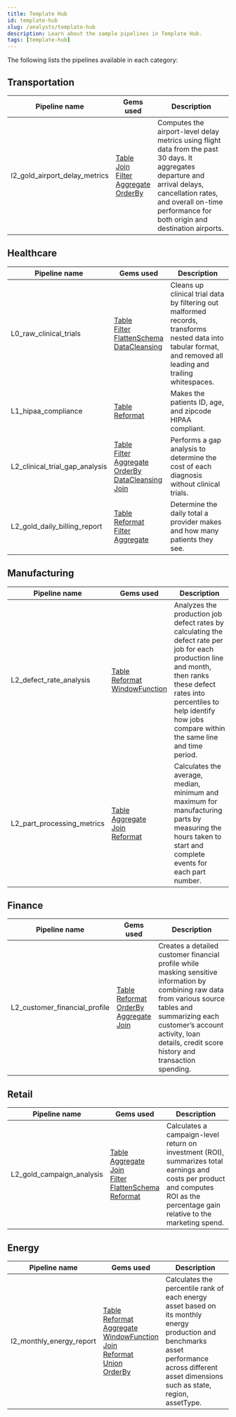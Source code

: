 ```yaml
---
title: Template Hub
id: template-hub
slug: /analysts/template-hub
description: Learn about the sample pipelines in Template Hub.
tags: [template-hub]
---
```


The following lists the pipelines available in each category:

## Transportation

| Pipeline name                 | Gems used                                                                                                                                                     | Description                                                                                                                                                                                                                 |
| ----------------------------- | ------------------------------------------------------------------------------------------------------------------------------------------------------------- | --------------------------------------------------------------------------------------------------------------------------------------------------------------------------------------------------------------------------- |
| l2_gold_airport_delay_metrics | [Table](/analysts/table)<br/> [Join](/analysts/join)<br/> [Filter](/analysts/filter)<br/> [Aggregate](/analysts/aggregate)<br/> [OrderBy](/analysts/order-by) | Computes the airport-level delay metrics using flight data from the past 30 days. It aggregates departure and arrival delays, cancellation rates, and overall on-time performance for both origin and destination airports. |

## Healthcare

| Pipeline name                  | Gems used                                                                                                                                                                                                    | Description                                                                                                                                                     |
| ------------------------------ | ------------------------------------------------------------------------------------------------------------------------------------------------------------------------------------------------------------ | --------------------------------------------------------------------------------------------------------------------------------------------------------------- |
| L0_raw_clinical_trials         | [Table](/analysts/table)<br/> [Filter](/analysts/filter)<br/> [FlattenSchema](/analysts/flatten-schema)<br/> [DataCleansing](/analysts/data-cleansing)                                                       | Cleans up clinical trial data by filtering out malformed records, transforms nested data into tabular format, and removed all leading and trailing whitespaces. |
| L1_hipaa_compliance            | [Table](/analysts/table)<br/> [Reformat](/analysts/reformat)                                                                                                                                                 | Makes the patients ID, age, and zipcode HIPAA compliant.                                                                                                        |
| L2_clinical_trial_gap_analysis | [Table](/analysts/table)<br/> [Filter](/analysts/filter)<br/> [Aggregate](/analysts/aggregate)<br/> [OrderBy](/analysts/order-by)<br/> [DataCleansing](/analysts/data-cleansing)<br/> [Join](/analysts/join) | Performs a gap analysis to determine the cost of each diagnosis without clinical trials.                                                                        |
| L2_gold_daily_billing_report   | [Table](/analysts/table)<br/> [Reformat](/analysts/reformat)<br/> [Filter](/analysts/filter)<br/> [Aggregate](/analysts/aggregate)                                                                           | Determine the daily total a provider makes and how many patients they see.                                                                                      |

## Manufacturing

| Pipeline name              | Gems used                                                                                                                      | Description                                                                                                                                                                                                                                |
| -------------------------- | ------------------------------------------------------------------------------------------------------------------------------ | ------------------------------------------------------------------------------------------------------------------------------------------------------------------------------------------------------------------------------------------ |
| L2_defect_rate_analysis    | [Table](/analysts/table)<br/> [Reformat](/analysts/reformat)<br/> [WindowFunction](/analysts/window)                           | Analyzes the production job defect rates by calculating the defect rate per job for each production line and month, then ranks these defect rates into percentiles to help identify how jobs compare within the same line and time period. |
| L2_part_processing_metrics | [Table](/analysts/table)<br/> [Aggregate](/analysts/aggregate)<br/> [Join](/analysts/join)<br/> [Reformat](/analysts/reformat) | Calculates the average, median, minimum and maximum for manufacturing parts by measuring the hours taken to start and complete events for each part number.                                                                                |

## Finance

| Pipeline name                 | Gems used                                                                                                                                                         | Description                                                                                                                                                                                                                                       |
| ----------------------------- | ----------------------------------------------------------------------------------------------------------------------------------------------------------------- | ------------------------------------------------------------------------------------------------------------------------------------------------------------------------------------------------------------------------------------------------- |
| L2_customer_financial_profile | [Table](/analysts/table)<br/> [Reformat](/analysts/reformat)<br/> [OrderBy](/analysts/order-by)<br/> [Aggregate](/analysts/aggregate)<br/> [Join](/analysts/join) | Creates a detailed customer financial profile while masking sensitive information by combining raw data from various source tables and summarizing each customer’s account activity, loan details, credit score history and transaction spending. |

## Retail

| Pipeline name             | Gems used                                                                                                                                                                                                     | Description                                                                                                                                                                      |
| ------------------------- | ------------------------------------------------------------------------------------------------------------------------------------------------------------------------------------------------------------- | -------------------------------------------------------------------------------------------------------------------------------------------------------------------------------- |
| L2_gold_campaign_analysis | [Table](/analysts/table)<br/> [Aggregate](/analysts/aggregate)<br/> [Join](/analysts/join)<br/> [Filter](/analysts/filter)<br/> [FlattenSchema](/analysts/flatten-schema)<br/> [Reformat](/analysts/reformat) | Calculates a campaign-level return on investment (ROI), summarizes total earnings and costs per product and computes ROI as the percentage gain relative to the marketing spend. |

## Energy

| Pipeline name            | Gems used                                                                                                                                                                                                                                                                   | Description                                                                                                                                                                                     |
| ------------------------ | --------------------------------------------------------------------------------------------------------------------------------------------------------------------------------------------------------------------------------------------------------------------------- | ----------------------------------------------------------------------------------------------------------------------------------------------------------------------------------------------- |
| l2_monthly_energy_report | [Table](/analysts/table)<br/> [Reformat](/analysts/reformat)<br/> [Aggregate](/analysts/aggregate)<br/> [WindowFunction](/analysts/window)<br/> [Join](/analysts/join)<br/> [Reformat](/analysts/reformat)<br/> [Union](/analysts/union)<br/> [OrderBy](/analysts/order-by) | Calculates the percentile rank of each energy asset based on its monthly energy production and benchmarks asset performance across different asset dimensions such as state, region, assetType. |
